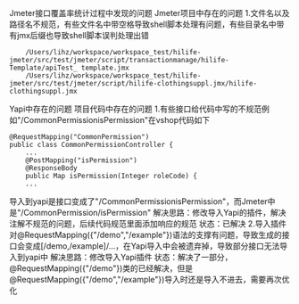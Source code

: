 Jmeter接口覆盖率统计过程中发现的问题
Jmeter项目中存在的问题
1.文件名以及路径名不规范，有些文件名中带空格导致shell脚本处理有问题，有些目录名中带有jmx后缀也导致shell脚本误判处理出错
```
    /Users/lihz/workspace/workspace_test/hilife-jmeter/src/test/jmeter/script/transactionmanage/hilife-Template/apiTest_ template.jmx
    /Users/lihz/workspace/workspace_test/hilife-jmeter/src/test/jmeter/script/hilife-clothingsuppl.jmx/hilife-clothingsuppl.jmx
```
Yapi中存在的问题
项目代码中存在的问题
1.有些接口给代码中写的不规范例如"/CommonPermissionisPermission"在vshop代码如下
```
@RequestMapping("CommonPermission") 
public class CommonPermissionController {
    ...
    @PostMapping("isPermission")
    @ResponseBody
    public Map isPermission(Integer roleCode) {  
    ...
```
导入到yapi是接口变成了"/CommonPermissionisPermission"，而Jmeter中是"/CommonPermission/isPermission"
解决思路：修改导入Yapi的插件，解决注解不规范的问题，后续代码规范里面添加响应的规范
状态：已解决
2.导入插件对@RequestMapping({"/demo","/example"})语法的支撑有问题，导致生成的接口会变成[/demo,/example]/...，在Yapi导入中会被遗弃掉，导致部分接口无法导入到yapi中
解决思路：修改导入Yapi插件
状态：解决了一部分，@RequestMapping({"/demo"})类的已经解决，但是@RequestMapping({"/demo","/example"})导入时还是导入不进去，需要再次优化